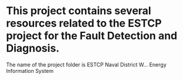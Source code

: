 # This project contains several resources related to the ESTCP project for the Fault Detection and Diagnosis.
The name of the project folder is ESTCP Naval District W... Energy Information System
